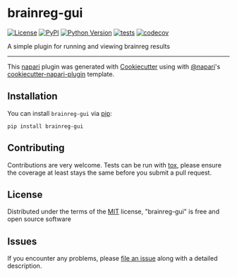 # brainreg-gui

[![License](https://img.shields.io/pypi/l/brainreg-gui.svg?color=green)](https://github.com/stephenlenzi/brainreg-gui/raw/master/LICENSE)
[![PyPI](https://img.shields.io/pypi/v/brainreg-gui.svg?color=green)](https://pypi.org/project/brainreg-gui)
[![Python Version](https://img.shields.io/pypi/pyversions/brainreg-gui.svg?color=green)](https://python.org)
[![tests](https://github.com/stephenlenzi/brainreg-gui/workflows/tests/badge.svg)](https://github.com/stephenlenzi/brainreg-gui/actions)
[![codecov](https://codecov.io/gh/stephenlenzi/brainreg-gui/branch/master/graph/badge.svg)](https://codecov.io/gh/stephenlenzi/brainreg-gui)

A simple plugin for running and viewing brainreg results

----------------------------------

This [napari] plugin was generated with [Cookiecutter] using with [@napari]'s [cookiecutter-napari-plugin] template.

<!--
Don't miss the full getting started guide to set up your new package:
https://github.com/napari/cookiecutter-napari-plugin#getting-started

and review the napari docs for plugin developers:
https://napari.org/docs/plugins/index.html
-->

## Installation

You can install `brainreg-gui` via [pip]:

    pip install brainreg-gui

## Contributing

Contributions are very welcome. Tests can be run with [tox], please ensure
the coverage at least stays the same before you submit a pull request.

## License

Distributed under the terms of the [MIT] license,
"brainreg-gui" is free and open source software

## Issues

If you encounter any problems, please [file an issue] along with a detailed description.

[napari]: https://github.com/napari/napari
[Cookiecutter]: https://github.com/audreyr/cookiecutter
[@napari]: https://github.com/napari
[MIT]: http://opensource.org/licenses/MIT
[BSD-3]: http://opensource.org/licenses/BSD-3-Clause
[GNU GPL v3.0]: http://www.gnu.org/licenses/gpl-3.0.txt
[GNU LGPL v3.0]: http://www.gnu.org/licenses/lgpl-3.0.txt
[Apache Software License 2.0]: http://www.apache.org/licenses/LICENSE-2.0
[Mozilla Public License 2.0]: https://www.mozilla.org/media/MPL/2.0/index.txt
[cookiecutter-napari-plugin]: https://github.com/napari/cookiecutter-napari-plugin
[file an issue]: https://github.com/stephenlenzi/brainreg-gui/issues
[napari]: https://github.com/napari/napari
[tox]: https://tox.readthedocs.io/en/latest/
[pip]: https://pypi.org/project/pip/
[PyPI]: https://pypi.org/
